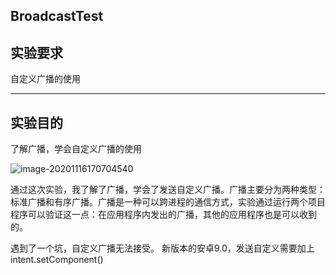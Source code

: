 ## BroadcastTest

## 实验要求

自定义广播的使用

------

## 实验目的

了解广播，学会自定义广播的使用



![image-20201116170704540](https://qiyewuan-1302629736.cos.ap-nanjing.myqcloud.com/img/image-20201116170704540.png)

通过这次实验，我了解了广播，学会了发送自定义广播。广播主要分为两种类型：标准广播和有序广播。广播是一种可以跨进程的通信方式，实验通过运行两个项目程序可以验证这一点：在应用程序内发出的广播，其他的应用程序也是可以收到的。

遇到了一个坑，自定义广播无法接受。 新版本的安卓9.0，发送自定义需要加上intent.setComponent()